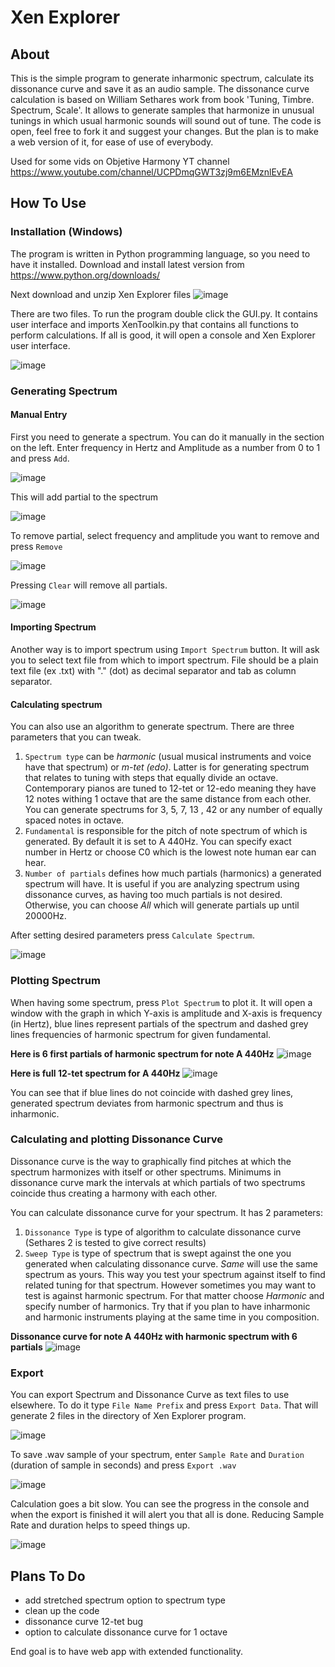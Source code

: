 # Xen Explorer

## About
This is the simple program to generate inharmonic spectrum, calculate its dissonance curve and save it as an audio sample. The dissonance curve calculation is based on William Sethares work from book 'Tuning, Timbre. Spectrum, Scale'. It allows to generate samples that harmonize in unusual tunings in which usual harmonic sounds will sound out of tune. The code is open, feel free to fork it and suggest your changes. But the plan is to make a web version of it, for ease of use of everybody.

Used for some vids on Objetive Harmony YT channel https://www.youtube.com/channel/UCPDmqGWT3zj9m6EMznlEvEA

## How To Use
### Installation (Windows)

The program is written in Python programming language, so you need to have it installed. Download and install latest version from https://www.python.org/downloads/

Next download and unzip Xen Explorer files
![image](https://user-images.githubusercontent.com/79849155/164470409-cf0889d7-b846-40b2-850c-09e0f8c857ec.png)

There are two files. To run the program double click the GUI.py. It contains user interface and imports XenToolkin.py that contains all functions to perform calculations. If all is good, it will open a console and Xen Explorer user interface.

![image](https://user-images.githubusercontent.com/79849155/164472328-eeb15bb0-6617-4e21-a688-b9ce8891ae67.png)

### Generating Spectrum
#### Manual Entry
First you need to generate a spectrum. You can do it manually in the section on the left. Enter frequency in Hertz and Amplitude as a number from 0 to 1 and press `Add`.

![image](https://user-images.githubusercontent.com/79849155/164473330-447ab766-fd27-42c6-b062-4654ffb1daaa.png)

This will add partial to the spectrum

![image](https://user-images.githubusercontent.com/79849155/164473983-7692f4bb-5b42-48e0-9fba-66df79ea541a.png)

To remove partial, select frequency and amplitude you want to remove and press `Remove`

![image](https://user-images.githubusercontent.com/79849155/164474599-551995ea-c18b-454d-888d-b5a7e0d94f2a.png)

Pressing `Clear` will remove all partials.

![image](https://user-images.githubusercontent.com/79849155/164475081-a2e5d81f-8fcf-43f8-b67e-fe3abf5e0f6c.png)

#### Importing Spectrum
Another way is to import spectrum using `Import Spectrum` button. It will ask you to select text file from which to import spectrum. File should be a plain text file (ex .txt) with "." (dot) as decimal separator and tab as column separator.

#### Calculating spectrum

You can also use an algorithm to generate spectrum. There are three parameters that you can tweak. 
1) `Spectrum type` can be *harmonic* (usual musical instruments and voice have that spectrum) or *m-tet (edo)*. Latter is for generating spectrum that relates to tuning with steps that equally divide an octave. Contemporary pianos are tuned to 12-tet or 12-edo meaning they have 12 notes withing 1 octave that are the same distance from each other. You can generate spectrums for 3, 5, 7, 13 , 42 or any number of equally spaced notes in octave.
2) `Fundamental` is responsible for the pitch of note spectrum of which is generated. By default it is set to A 440Hz. You can specify exact number in Hertz or choose C0 which is the lowest note human ear can hear.
3) `Number of partials` defines how much partials (harmonics) a generated spectrum will have. It is useful if you are analyzing spectrum using dissonance curves, as having too much partials is not desired. Otherwise, you can choose *All* which will generate partials up until 20000Hz.

After setting desired parameters press `Calculate Spectrum`.

![image](https://user-images.githubusercontent.com/79849155/164502579-bd625d35-6f39-491d-a00a-a74c436135c6.png)

### Plotting Spectrum
When having some spectrum, press `Plot Spectrum` to plot it. It will open a window with the graph in which Y-axis is amplitude and X-axis is frequency (in Hertz), blue lines represent partials of the spectrum and dashed grey lines frequencies of harmonic spectrum for given fundamental.

**Here is 6 first partials of harmonic spectrum for note A 440Hz**
![image](https://user-images.githubusercontent.com/79849155/164503711-689f431c-7117-419c-94b7-46792dcec594.png)

**Here is full 12-tet spectrum for A 440Hz**
![image](https://user-images.githubusercontent.com/79849155/164504077-c4b18f7c-23d8-42ff-8d19-d1a3f83d024b.png)

You can see that if blue lines do not coincide with dashed grey lines, generated spectrum deviates from harmonic spectrum and thus is inharmonic.

### Calculating and plotting Dissonance Curve
Dissonance curve is the way to graphically find pitches at which the spectrum harmonizes  with itself or other spectrums. Minimums in dissonance curve mark the intervals at which partials of two spectrums coincide thus creating a harmony with each other.

You can calculate dissonance curve for your spectrum. It has 2 parameters:
1) `Dissonance Type` is type of algorithm to calculate dissonance curve (Sethares 2 is tested to give correct results)
2) `Sweep Type` is type of spectrum that is swept against the one you generated when calculating dissonance curve. *Same* will use the same spectrum as yours. This way you test your spectrum against itself to find related tuning for that spectrum. However sometimes you may want to test is against harmonic spectrum. For that matter choose *Harmonic* and specify number of harmonics. Try that if you plan to have inharmonic and harmonic instruments playing at the same time in you composition.

**Dissonance curve for note A 440Hz with harmonic spectrum with 6 partials**
![image](https://user-images.githubusercontent.com/79849155/164507575-e1117319-1ec7-4acd-b346-32ed31d32e5f.png)

### Export
You can export Spectrum and Dissonance Curve as text files to use elsewhere. To do it type `File Name Prefix` and press `Export Data`. That will generate 2 files in the directory of Xen Explorer program.

![image](https://user-images.githubusercontent.com/79849155/164508181-d82a2c66-1996-4b93-b80c-b6b396461006.png)

To save .wav sample of your spectrum, enter `Sample Rate` and `Duration` (duration of sample in seconds) and press `Export .wav`

![image](https://user-images.githubusercontent.com/79849155/164508477-93ecb20b-c43e-4530-89ed-f4361685604c.png)

Calculation goes a bit slow. You can see the progress in the console and when the export is finished it will alert you that all is done. Reducing Sample Rate and duration helps to speed things up.

![image](https://user-images.githubusercontent.com/79849155/164509033-63850c64-1be2-4645-beda-a510af3a1fd7.png)


## Plans To Do
- add stretched spectrum option to spectrum type
- clean up the code
- dissonance curve 12-tet bug
- option to calculate dissonance curve for 1 octave

End goal is to have web app with extended functionality. 
